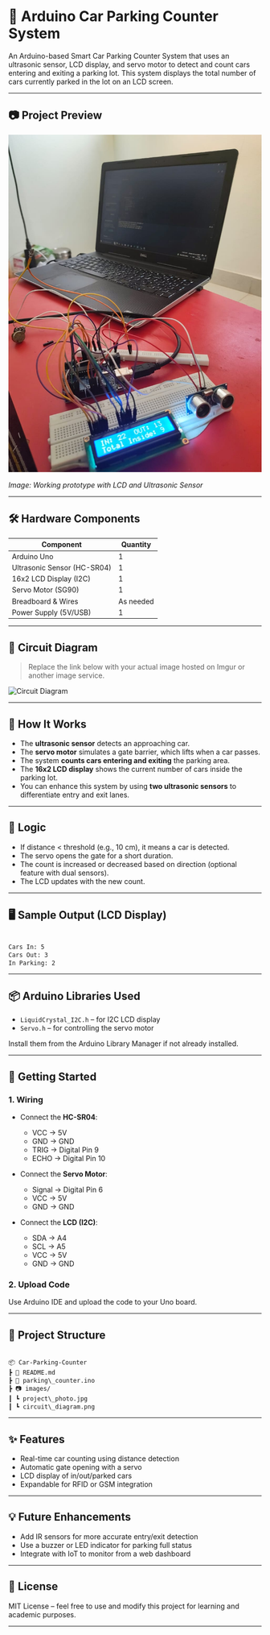 


# 🚗 Arduino Car Parking Counter System

An Arduino-based Smart Car Parking Counter System that uses an ultrasonic sensor, LCD display, and servo motor to detect and count cars entering and exiting a parking lot. This system displays the total number of cars currently parked in the lot on an LCD screen.

---

## 📷 Project Preview

<img src="https://github.com/ScriptSherpa/Arduino-Car-Parking-Counter-System/blob/bf893064fdac799ac31dd4d16dda2cf69ffbb5de/media/WhatsApp%20Image%202025-05-14%20at%2019.44.58.jpeg?raw=true" alt="Arduino Parking System" width="600"/>
  
*Image: Working prototype with LCD and Ultrasonic Sensor*

---

## 🛠️ Hardware Components

| Component              | Quantity |
|------------------------|----------|
| Arduino Uno            | 1        |
| Ultrasonic Sensor (HC-SR04) | 1        |
| 16x2 LCD Display (I2C) | 1        |
| Servo Motor (SG90)     | 1        |
| Breadboard & Wires     | As needed |
| Power Supply (5V/USB)  | 1        |

---

## 🔌 Circuit Diagram

> Replace the link below with your actual image hosted on Imgur or another image service.

![Circuit Diagram](https://i.imgur.com/YourCircuitDiagramLinkHere.png)

---

## 📄 How It Works

- The **ultrasonic sensor** detects an approaching car.
- The **servo motor** simulates a gate barrier, which lifts when a car passes.
- The system **counts cars entering and exiting** the parking area.
- The **16x2 LCD display** shows the current number of cars inside the parking lot.
- You can enhance this system by using **two ultrasonic sensors** to differentiate entry and exit lanes.

---

## 🧠 Logic

- If distance < threshold (e.g., 10 cm), it means a car is detected.
- The servo opens the gate for a short duration.
- The count is increased or decreased based on direction (optional feature with dual sensors).
- The LCD updates with the new count.

---

## 🖥️ Sample Output (LCD Display)

```

Cars In: 5
Cars Out: 3
In Parking: 2

```

---

## 📦 Arduino Libraries Used

- `LiquidCrystal_I2C.h` – for I2C LCD display
- `Servo.h` – for controlling the servo motor

Install them from the Arduino Library Manager if not already installed.

---

## 🚀 Getting Started

### 1. Wiring

- Connect the **HC-SR04**:  
  - VCC → 5V  
  - GND → GND  
  - TRIG → Digital Pin 9  
  - ECHO → Digital Pin 10

- Connect the **Servo Motor**:  
  - Signal → Digital Pin 6  
  - VCC → 5V  
  - GND → GND

- Connect the **LCD (I2C)**:  
  - SDA → A4  
  - SCL → A5  
  - VCC → 5V  
  - GND → GND

### 2. Upload Code

Use Arduino IDE and upload the code to your Uno board.

---

## 📁 Project Structure

```

📦 Car-Parking-Counter
┣ 📜 README.md
┣ 📜 parking\_counter.ino
┣ 📷 images/
┃ ┗ project\_photo.jpg
┃ ┗ circuit\_diagram.png

```

---

## ✨ Features

- Real-time car counting using distance detection
- Automatic gate opening with a servo
- LCD display of in/out/parked cars
- Expandable for RFID or GSM integration

---

## 💡 Future Enhancements

- Add IR sensors for more accurate entry/exit detection
- Use a buzzer or LED indicator for parking full status
- Integrate with IoT to monitor from a web dashboard

---

## 📜 License

MIT License – feel free to use and modify this project for learning and academic purposes.


---

